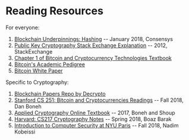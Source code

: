 # Reading Resources

For everyone:
1. [Blockchain Underpinnings: Hashing](https://medium.com/@ConsenSys/blockchain-underpinnings-hashing-7f4746cbd66b) -- January 2018, Consensys
2. [Public Key Cryptography Stack Exchange Explanation](https://security.stackexchange.com/questions/25741/how-can-i-explain-the-concept-of-public-and-private-keys-without-technical-jargo) -- 2012, StackExchange
3. [Chapter 1 of Bitcoin and Cryptocurrency Technologies Textbook](http://bitcoinbook.cs.princeton.edu/)
4. [Bitcoin's Academic Pedigree](https://queue.acm.org/detail.cfm?id=3136559)
5. [Bitcoin White Paper](https://bitcoin.org/bitcoin.pdf)

Specific to Cryptography:
1. [Blockchain Papers Repo by Decrypto](https://github.com/decrypto-org/blockchain-papers)
2. [Stanford CS 251: Bitcoin and Cryptocurrencies Readings](https://crypto.stanford.edu/cs251/syllabus.html) -- Fall 2018, Dan Boneh
3. [Applied Cryptography Online Textbook](http://toc.cryptobook.us/) -- 2017, Boneh and Shoup
4. [Harvard: CS217 Cryptography Notes](https://intensecrypto.org/public/) -- Spring 2018, Boaz Barak
5. [Introduction to Computer Security at NYU Paris](https://sites.google.com/nyu.edu/paris-csci-ua9480/resources/slides) -- Fall 2018, Nadim Kobeissi